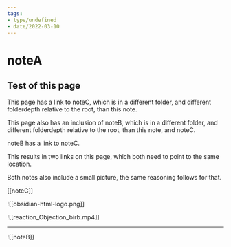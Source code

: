 ```yaml
---
tags:
- type/undefined
- date/2022-03-10
---
```


# noteA
## Test of this page
This page has a link to noteC, which is in a different folder, and different folderdepth relative to the root, than this note.

This page also has an inclusion of noteB, which is in a different folder, and different folderdepth relative to the root, than this note, and noteC.

noteB has a link to noteC. 

This results in two links on this page, which both need to point to the same location.

Both notes also include a small picture, the same reasoning follows for that.

[[noteC]]

![[obsidian-html-logo.png]]

![[reaction_Objection_birb.mp4]]

----

![[noteB]]
